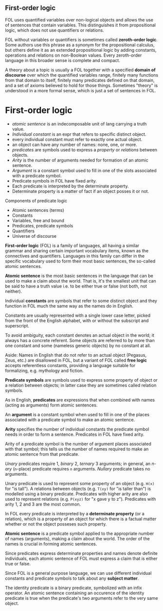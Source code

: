 
## First-order logic
FOL uses quantified variables over non-logical objects and allows the use of sentences that contain variables. This distinguishes it from propositional logic, which does not use quantifiers or relations.

FOL without variables or quantifiers is sometimes called **zeroth-order logic**. Some authors use this phrase as a synonym for the propositional calculus, but others define it as an extended propositional logic by adding constants, operations and relations on non-Boolean values. Every zeroth-order language in this broader sense is complete and compact.

A theory about a topic is usually a FOL together with a specified **domain of discourse** over which the quantified variables range, finitely many functions from that domain to itself, finitely many predicates defined on that domain, and a set of axioms believed to hold for those things. Sometimes "theory" is understood in a more formal sense, which is just a set of sentences in FOL.




# First-order logic

- *atomic sentence* is an indecomposable unit of lang carrying a truth value.
- *Individual constant* is an expr that refers to specific distinct object.
- every individual constant must refer to exactly one actual object.
- an object can have any number of names: none, one, or more.
- *predicates* are symbols used to express a *property* or *relations* between objects.
- *Arity* is the number of arguments needed for formation of an atomic sentence.
- *Argument* is a constant symbol used to fill in one of the slots associated with a predicate symbol.
- Predicate symbols in FOL have fixed arity.
- Each predicate is interpreted by the determinate property.
- Determinate property is a matter of fact if an object posses it or not.


Components of predicate logic
- Atomic sentences (terms)
- Constants
- Variables, free and bound
- Predicates, predicate symbols
- Quantifiers
- Universe of discourse


**First-order logic** (FOL) is a family of languages, all having a similar grammar and sharing certain important vocabulary items, known as the connectives and quantifiers. Languages in this family can differ in the specific vocabulary used to form their most basic sentences, the so-called atomic sentences.

**Atomic sentence** is the most basic sentences in the language that can be used to make a claim about the world. That is, it's the smallest unit that can be said to have a truth value i.e. to be either true or false (not both, not neither).

Individual **constants** are symbols that refer to some distinct object and they function in FOL much the same way as the names do in English.

Constants are usually represented with a single lower case letter, picked from the front of the English alphabet, with or without the subscript and superscript.

To avoid ambiguity, each constant denotes an actual object in the world; it always has a concrete referent. Some objects are referred to by more than one constant and some (nameless generic objects) by no constant at all.

Aside: Names in English that do not refer to an actual object (Pegasus, Zeus, etc.) are disallowed in FOL, but a variant of FOL called **free logic** accepts referentless constants, providing a language suitable for formalizing, e.g. mythology and fiction.


**Predicate symbols** are symbols used to express some property of object or a relation between objects; in latter case they are sometimes called relation symbols.

As in English, **predicates** are expressions that when combined with names (acting as arguments) form atomic sentences.

An **argument** is a constant symbol when used to fill in one of the places associated with a predicate symbol to make an atomic sentence.

**Arity** specifies the number of individual constants the predicate symbol needs in order to form a sentence. Predicates in FOL have fixed arity.

Arity of a predicate symbol is the number of argument places associated with that symbol; this tells us the number of names required to make an atomic sentence from that predicate.

_Unary_ predicates require 1, _binary_ 2, _ternary_ 3 arguments; in general, an _n-ary_ (`n`-place) predicate requires `n` arguments. _Nullary_ predicate takes no arguments.

Unary predicate is used to represent some property of an object (e.g. `H(x)` for "is tall"). A relations between objects (e.g. `T(xy)` for "is taller than") is modelled using a binary predicate. Predicates with higher arity are also used to represent relations (e.g. `P(xyz)` for "x gave y to z"). Predicates with arity 1, 2 and 3 are the most common.

In FOL every predicate is interpreted by a **determinate property** (or a relation), which is a property of an object for which there is a factual matter whether or not the object posseses such property.

**Atomic sentence** is a predicate symbol applied to the appropriate number of names (arguments), making a claim about the world. The order of the names is crucial in forming atomic sentences.

Since predicates express determinate properties and names denote definite individuals, each atomic sentence of FOL must express a claim that is either true or false.

Since FOL is a general purpose language, we can use different individual constants and predicate symbols to talk about any **subject matter**.

The identity predicate is a binary predicate, symbolized with an infix operator. An atomic sentence containing an occurence of the identity predicate is true when the predicate's two arguments refer to the very same object.
